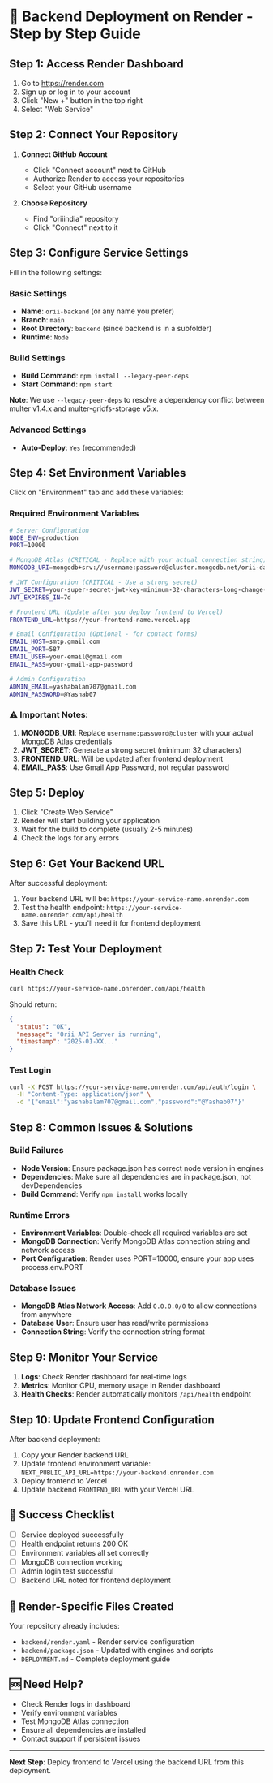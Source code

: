 # 🚀 Backend Deployment on Render - Step by Step Guide

## Step 1: Access Render Dashboard
1. Go to https://render.com
2. Sign up or log in to your account
3. Click "New +" button in the top right
4. Select "Web Service"

## Step 2: Connect Your Repository
1. **Connect GitHub Account**
   - Click "Connect account" next to GitHub
   - Authorize Render to access your repositories
   - Select your GitHub username

2. **Choose Repository**
   - Find "oriiindia" repository
   - Click "Connect" next to it

## Step 3: Configure Service Settings
Fill in the following settings:

### Basic Settings
- **Name**: `orii-backend` (or any name you prefer)
- **Branch**: `main`
- **Root Directory**: `backend` (since backend is in a subfolder)
- **Runtime**: `Node`

### Build Settings
- **Build Command**: `npm install --legacy-peer-deps`
- **Start Command**: `npm start`

**Note**: We use `--legacy-peer-deps` to resolve a dependency conflict between multer v1.4.x and multer-gridfs-storage v5.x.

### Advanced Settings
- **Auto-Deploy**: `Yes` (recommended)

## Step 4: Set Environment Variables
Click on "Environment" tab and add these variables:

### Required Environment Variables

```bash
# Server Configuration
NODE_ENV=production
PORT=10000

# MongoDB Atlas (CRITICAL - Replace with your actual connection string)
MONGODB_URI=mongodb+srv://username:password@cluster.mongodb.net/orii-database?retryWrites=true&w=majority

# JWT Configuration (CRITICAL - Use a strong secret)
JWT_SECRET=your-super-secret-jwt-key-minimum-32-characters-long-change-this
JWT_EXPIRES_IN=7d

# Frontend URL (Update after you deploy frontend to Vercel)
FRONTEND_URL=https://your-frontend-name.vercel.app

# Email Configuration (Optional - for contact forms)
EMAIL_HOST=smtp.gmail.com
EMAIL_PORT=587
EMAIL_USER=your-email@gmail.com
EMAIL_PASS=your-gmail-app-password

# Admin Configuration
ADMIN_EMAIL=yashabalam707@gmail.com
ADMIN_PASSWORD=@Yashab07
```

### ⚠️ Important Notes:
1. **MONGODB_URI**: Replace `username:password@cluster` with your actual MongoDB Atlas credentials
2. **JWT_SECRET**: Generate a strong secret (minimum 32 characters)
3. **FRONTEND_URL**: Will be updated after frontend deployment
4. **EMAIL_PASS**: Use Gmail App Password, not regular password

## Step 5: Deploy
1. Click "Create Web Service"
2. Render will start building your application
3. Wait for the build to complete (usually 2-5 minutes)
4. Check the logs for any errors

## Step 6: Get Your Backend URL
After successful deployment:
1. Your backend URL will be: `https://your-service-name.onrender.com`
2. Test the health endpoint: `https://your-service-name.onrender.com/api/health`
3. Save this URL - you'll need it for frontend deployment

## Step 7: Test Your Deployment

### Health Check
```bash
curl https://your-service-name.onrender.com/api/health
```
Should return:
```json
{
  "status": "OK",
  "message": "Orii API Server is running",
  "timestamp": "2025-01-XX..."
}
```

### Test Login
```bash
curl -X POST https://your-service-name.onrender.com/api/auth/login \
  -H "Content-Type: application/json" \
  -d '{"email":"yashabalam707@gmail.com","password":"@Yashab07"}'
```

## Step 8: Common Issues & Solutions

### Build Failures
- **Node Version**: Ensure package.json has correct node version in engines
- **Dependencies**: Make sure all dependencies are in package.json, not devDependencies
- **Build Command**: Verify `npm install` works locally

### Runtime Errors
- **Environment Variables**: Double-check all required variables are set
- **MongoDB Connection**: Verify MongoDB Atlas connection string and network access
- **Port Configuration**: Render uses PORT=10000, ensure your app uses process.env.PORT

### Database Issues
- **MongoDB Atlas Network Access**: Add `0.0.0.0/0` to allow connections from anywhere
- **Database User**: Ensure user has read/write permissions
- **Connection String**: Verify the connection string format

## Step 9: Monitor Your Service
1. **Logs**: Check Render dashboard for real-time logs
2. **Metrics**: Monitor CPU, memory usage in Render dashboard
3. **Health Checks**: Render automatically monitors `/api/health` endpoint

## Step 10: Update Frontend Configuration
After backend deployment:
1. Copy your Render backend URL
2. Update frontend environment variable: `NEXT_PUBLIC_API_URL=https://your-backend.onrender.com`
3. Deploy frontend to Vercel
4. Update backend `FRONTEND_URL` with your Vercel URL

## 🎯 Success Checklist
- [ ] Service deployed successfully
- [ ] Health endpoint returns 200 OK
- [ ] Environment variables all set correctly
- [ ] MongoDB connection working
- [ ] Admin login test successful
- [ ] Backend URL noted for frontend deployment

## 🔧 Render-Specific Files Created
Your repository already includes:
- `backend/render.yaml` - Render service configuration
- `backend/package.json` - Updated with engines and scripts
- `DEPLOYMENT.md` - Complete deployment guide

## 🆘 Need Help?
- Check Render logs in dashboard
- Verify environment variables
- Test MongoDB Atlas connection
- Ensure all dependencies are installed
- Contact support if persistent issues

---
**Next Step**: Deploy frontend to Vercel using the backend URL from this deployment.